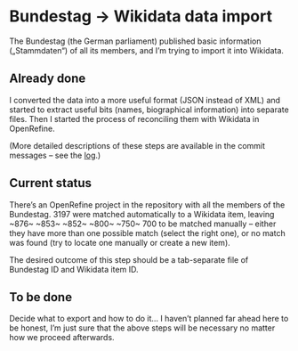 # Bundestag → Wikidata data import

The Bundestag (the German parliament) published basic information („Stammdaten“) of all its members,
and I’m trying to import it into Wikidata.

## Already done

I converted the data into a more useful format (JSON instead of XML)
and started to extract useful bits (names, biographical information)
into separate files.
Then I started the process of reconciling them with Wikidata in OpenRefine.

(More detailed descriptions of these steps are available in the commit messages –
see the [log](../../commits).)

## Current status

There’s an OpenRefine project in the repository with all the members of the Bundestag.
3197 were matched automatically to a Wikidata item,
leaving ~876~ ~853~ ~852~ ~800~ ~750~ 700 to be matched manually –
either they have more than one possible match (select the right one),
or no match was found (try to locate one manually or create a new item).

The desired outcome of this step should be a tab-separate file of Bundestag ID and Wikidata item ID.

## To be done

Decide what to export and how to do it…
I haven’t planned far ahead here to be honest,
I’m just sure that the above steps will be necessary no matter how we proceed afterwards.

